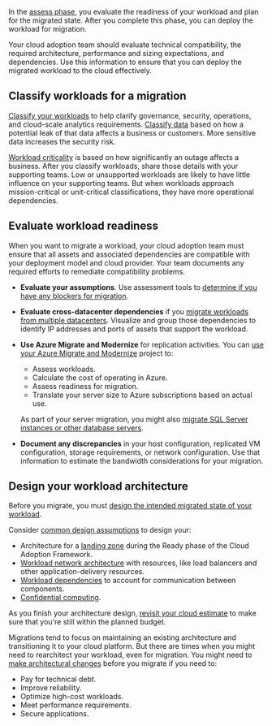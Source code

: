 In the [assess phase](/azure/cloud-adoption-framework/migrate/assess/), you evaluate the readiness of your workload and plan for the migrated state. After you complete this phase, you can deploy the workload for migration.

Your cloud adoption team should evaluate technical compatibility, the required architecture, performance and sizing expectations, and dependencies. Use this information to ensure that you can deploy the migrated workload to the cloud effectively.

## Classify workloads for a migration

[Classify your workloads](/azure/cloud-adoption-framework/migrate/assess/classify) to help clarify governance, security, operations, and cloud-scale analytics requirements. [Classify data](/azure/cloud-adoption-framework/migrate/assess/classify#data-sensitivity) based on how a potential leak of that data affects a business or customers. More sensitive data increases the security risk.

[Workload criticality](/azure/cloud-adoption-framework/migrate/assess/classify#mission-criticality) is based on how significantly an outage affects a business. After you classify workloads, share those details with your supporting teams. Low or unsupported workloads are likely to have little influence on your supporting teams. But when workloads approach mission-critical or unit-critical classifications, they have more operational dependencies.

## Evaluate workload readiness

When you want to migrate a workload, your cloud adoption team must ensure that all assets and associated dependencies are compatible with your deployment model and cloud provider. Your team documents any required efforts to remediate compatibility problems.

- **Evaluate your assumptions**. Use assessment tools to [determine if you have any blockers for migration](/azure/cloud-adoption-framework/migrate/assess/evaluate#evaluation-assumptions).

- **Evaluate cross-datacenter dependencies** if you [migrate workloads from  multiple datacenters](/azure/cloud-adoption-framework/migrate/assess/evaluate#evaluate-cross-datacenter-dependencies). Visualize and group those dependencies to identify IP addresses and ports of assets that support the workload.

- **Use Azure Migrate and Modernize** for replication activities. You can [use your Azure Migrate and Modernize](/azure/cloud-adoption-framework/migrate/assess/evaluate#common-evaluation-activities-for-azure-migrate-and-modernize) project to:

  - Assess workloads.
  - Calculate the cost of operating in Azure.
  - Assess readiness for migration.
  - Translate your server size to Azure subscriptions based on actual use.

  As part of your server migration, you might also [migrate SQL Server instances or other database servers](/azure/cloud-adoption-framework/migrate/assess/evaluate#common-database-evaluation-activities).

- **Document any discrepancies** in your host configuration, replicated VM configuration, storage requirements, or network configuration. Use that information to estimate the bandwidth considerations for your migration.

## Design your workload architecture

Before you migrate, you must [design the intended migrated state of your workload](/azure/cloud-adoption-framework/migrate/assess/architect#know-when-to-change-your-architecture). 

Consider [common design assumptions](/azure/cloud-adoption-framework/migrate/assess/architect#base-architecture-design-on-common-assumptions) to design your:
- Architecture for a [landing zone](/azure/cloud-adoption-framework/migrate/assess/architect#design-architecture-for-a-landing-zone) during the Ready phase of the Cloud Adoption Framework.
- [Workload network architecture](/azure/cloud-adoption-framework/migrate/assess/architect#design-workload-network-architecture) with resources, like load balancers and other application-delivery resources.
- [Workload dependencies](/azure/cloud-adoption-framework/migrate/assess/architect#design-workload-dependencies) to account for communication between components.
- [Confidential computing](/azure/cloud-adoption-framework/migrate/assess/architect#prepare-for-adopting-confidential-computing).

As you finish your architecture design, [revisit your cloud estimate](/azure/cloud-adoption-framework/migrate/assess/architect#update-your-initial-cloud-estimate) to make sure that you're still within the planned budget. 

Migrations tend to focus on maintaining an existing architecture and transitioning it to your cloud platform. But there are times when you might need to rearchitect your workload, even for migration. 
You might need to [make architectural changes](/azure/cloud-adoption-framework/migrate/assess/architect#know-when-to-change-your-architecture) before you migrate if you need to:

- Pay for technical debt.
- Improve reliability.
- Optimize high-cost workloads.
- Meet performance requirements.
- Secure applications.